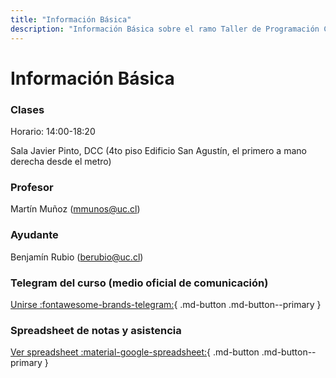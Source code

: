 ```yaml
---
title: "Información Básica"
description: "Información Básica sobre el ramo Taller de Programación Competitiva W IIC255X-202Y-Z"
---
```



# Información Básica

### Clases

Horario: 14:00-18:20

Sala Javier Pinto, DCC (4to piso Edificio San Agustín, el primero a mano derecha desde el metro)

### Profesor

Martín Muñoz (<mmunos@uc.cl>)

### Ayudante

Benjamín Rubio (<berubio@uc.cl>)

### Telegram del curso (medio oficial de comunicación)

[Unirse :fontawesome-brands-telegram:](https://t.me/joinchat/BnXT11P6uLrfCpUIZWk25Q){ .md-button .md-button--primary }

### Spreadsheet de notas y asistencia

[Ver spreadsheet :material-google-spreadsheet:](){ .md-button .md-button--primary }
